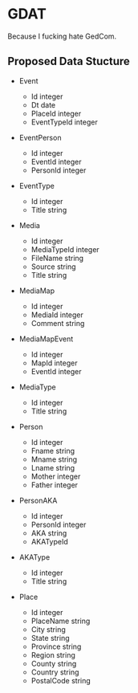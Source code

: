 GDAT
====================

Because I fucking hate GedCom.


Proposed Data Stucture
---------------------

- Event
	+	Id	integer
	+	Dt	date
	+	PlaceId	integer
	+	EventTypeId	integer

- EventPerson
	+	Id	integer
	+   EventId	integer
	+   PersonId	integer

- EventType
	+	Id	integer
	+	Title	string

- Media
	+	Id	integer
	+	MediaTypeId	integer
	+	FileName	string
	+	Source	string
	+	Title	string

- MediaMap
	+	Id	integer
	+	MediaId	integer
	+	Comment	string

- MediaMapEvent
	+	Id	integer
	+	MapId	integer
	+	EventId	integer	

- MediaType
	+	Id	integer
	+	Title	string

- Person
	+	Id	integer
	+	Fname	string
	+	Mname	string
	+	Lname	string
	+	Mother	integer
	+	Father	integer

- PersonAKA
	+	Id	integer
	+	PersonId	integer
	+	AKA	string
	+   AKATypeId

- AKAType
	+	Id	integer
	+	Title	string	

- Place
	+	Id	integer
	+   PlaceName	string
	+	City	string
	+	State	string
	+	Province	string
	+	Region	string
	+	County	string
	+	Country	string
	+	PostalCode	string